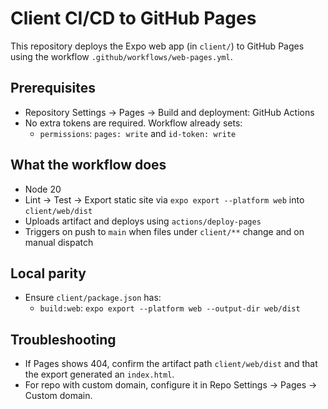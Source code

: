 # Client CI/CD to GitHub Pages

This repository deploys the Expo web app (in `client/`) to GitHub Pages using the workflow `.github/workflows/web-pages.yml`.

## Prerequisites
- Repository Settings → Pages → Build and deployment: GitHub Actions
- No extra tokens are required. Workflow already sets:
  - `permissions`: `pages: write` and `id-token: write`

## What the workflow does
- Node 20
- Lint → Test → Export static site via `expo export --platform web` into `client/web/dist`
- Uploads artifact and deploys using `actions/deploy-pages`
- Triggers on push to `main` when files under `client/**` change and on manual dispatch

## Local parity
- Ensure `client/package.json` has:
  - `build:web`: `expo export --platform web --output-dir web/dist`

## Troubleshooting
- If Pages shows 404, confirm the artifact path `client/web/dist` and that the export generated an `index.html`.
- For repo with custom domain, configure it in Repo Settings → Pages → Custom domain.
